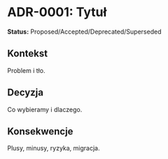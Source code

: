# ADR-0001: Tytuł

**Status:** Proposed/Accepted/Deprecated/Superseded

## Kontekst

Problem i tło.

## Decyzja

Co wybieramy i dlaczego.

## Konsekwencje

Plusy, minusy, ryzyka, migracja.
